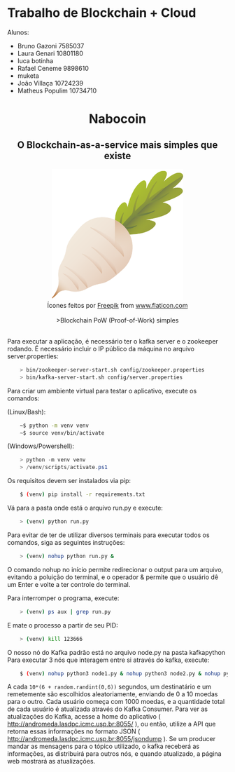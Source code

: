 # Trabalho de Blockchain + Cloud

Alunos:

- Bruno Gazoni 7585037
- Laura Genari 10801180
- luca botinha
- Rafael Ceneme 9898610
- muketa
- João Villaça 10724239
- Matheus Populim 10734710



<div align="center">
<h1>Nabocoin</h1>
<h2>O Blockchain-as-a-service mais simples que existe</h2>
</div>

<div align="center">
  <img src="ws/application/static/img/icon.png" width="300px" height="300px"/>
</div>
<div align="center">Ícones feitos por <a href="https://www.freepik.com" title="Freepik">Freepik</a> from <a href="https://www.flaticon.com/br/" title="Flaticon">www.flaticon.com</a></div>
<br>
<div align="center">
>Blockchain PoW (Proof-of-Work) simples
</div>
<br>

Para executar a aplicação, é necessário ter o kafka server e o zookeeper rodando.
É necessário incluir o IP público da máquina no arquivo server.properties:
```bash
    > bin/zookeeper-server-start.sh config/zookeeper.properties
    > bin/kafka-server-start.sh config/server.properties
```

Para criar um ambiente virtual para testar o aplicativo, execute os comandos:

(Linux/Bash):
```bash
    ~$ python -m venv venv
    ~$ source venv/bin/activate
```
(Windows/Powershell):
```powershell
    > python -m venv venv
    > /venv/scripts/activate.ps1
```

Os requisitos devem ser instalados via pip:
```bash
    $ (venv) pip install -r requirements.txt
```




Vá para a pasta onde está o arquivo run.py e execute:
```bash
    > (venv) python run.py
```
Para evitar de ter de utilizar diversos terminais para executar todos os comandos, siga as seguintes instruções:
```bash
    > (venv) nohup python run.py &
```
O comando nohup no início permite redirecionar o output para um arquivo, evitando a poluição do terminal, e o operador & permite que o usuário dê um Enter e volte a ter controle do terminal.

Para interromper o programa, execute: 
```bash
    > (venv) ps aux | grep run.py
```

E mate o processo a partir de seu PID:
```bash
    > (venv) kill 123666
```

O nosso nó do Kafka padrão está no arquivo node.py na pasta kafkapython
Para executar 3 nós que interagem entre si através do kafka, execute:
```bash
    $ (venv) nohup python3 node1.py & nohup python3 node2.py & nohup python3 node3.py &
```

A cada ``` 10*(6 + random.randint(0,6)) ``` segundos, um destinatário e um remetemente são escolhidos aleatoriamente, enviando de 0 a 10 moedas para o outro. Cada usuário começa com 1000 moedas, e a quantidade total de cada usuário é atualizada através do Kafka Consumer.
Para ver as atualizações do Kafka, acesse a home do aplicativo ( http://andromeda.lasdpc.icmc.usp.br:8055/ ), ou então, utilize a API que retorna essas informações no formato JSON ( http://andromeda.lasdpc.icmc.usp.br:8055/jsondump ).
Se um producer mandar as mensagens para o tópico utilizado, o kafka receberá as informações, as distribuirá para outros nós, e quando atualizado, a página web mostrará as atualizações.
